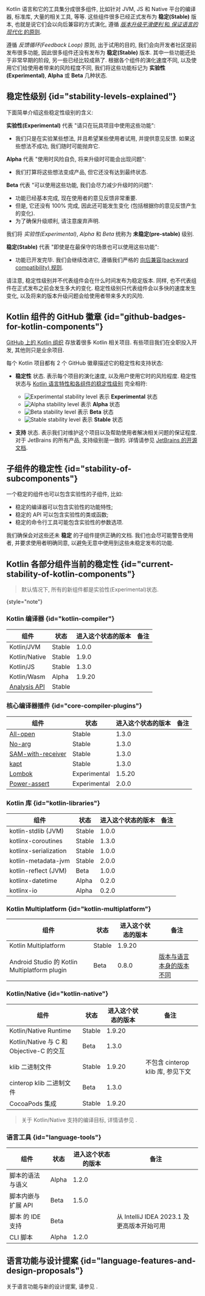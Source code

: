 [//]: # (title: Kotlin 各部分组件的稳定性)

Kotlin 语言和它的工具集分成很多组件, 比如针对 JVM, JS 和 Native 平台的编译器, 标准库, 大量的相关工具, 等等.
这些组件很多已经正式发布为 **稳定(Stable)** 版本, 也就是说它们会以向后兼容的方式演化,
遵循 [_版本升级平滑便利_ 和 _保证语言的现代化_ 的原则](kotlin-evolution-principles.md).

遵循 _反馈循环(Feedback Loop)_ 原则, 出于试用的目的, 我们会向开发者社区提前发布很多功能,
因此很多组件还没有发布为 **稳定(Stable)** 版本.
其中一些功能还处于非常早期的阶段, 另一些已经比较成熟了.
根据各个组件的演化速度不同, 以及使用它们给使用者带来的风险程度不同,
我们将这些功能标记为 **实验性(Experimental)**, **Alpha** 或 **Beta** 几种状态.

## 稳定性级别 {id="stability-levels-explained"}

下面简单介绍这些稳定性级别的含义:

**实验性(Experimental)** 代表 "请只在玩具项目中使用这些功能":
  * 我们只是在实验某些想法, 并且希望某些使用者试用, 并提供意见反馈. 如果这些想法不成功, 我们随时可能抛弃它.

**Alpha** 代表 "使用时风险自负, 将来升级时可能会出现问题":
  * 我们打算将这些想法变成产品, 但它还没有达到最终状态.

**Beta** 代表 "可以使用这些功能, 我们会尽力减少升级时的问题":
  * 功能已经基本完成, 现在使用者的意见反馈非常重要.
  * 但是, 它还没有 100% 完成, 因此还可能发生变化 (包括根据你的意见反馈产生的变化).
  * 为了确保升级顺利, 请注意废弃声明.

我们将 _实验性(Experimental)_, _Alpha_ 和 _Beta_ 统称为 **未稳定(pre-stable)** 级别.

<a name="stable"/>

**稳定(Stable)** 代表 "即使是在最保守的场景也可以使用这些功能":
  * 功能已开发完毕. 我们会继续改进它, 遵循我们严格的
    [向后兼容(backward compatibility) 规则](https://kotlinfoundation.org/language-committee-guidelines/).

请注意, 稳定性级别并不代表组件会在什么时间发布为稳定版本. 同样, 也不代表组件在正式发布之前会发生多大的变化.
稳定性级别只代表组件会以多快的速度发生变化, 以及将来的版本升级问题会给使用者带来多大的风险.

## Kotlin 组件的 GitHub 徽章 {id="github-badges-for-kotlin-components"}

[GitHub 上的 Kotlin 组织](https://github.com/Kotlin) 存放着很多 Kotlin 相关项目.
有些项目我们在全职投入开发, 其他则只是业余项目.

每个 Kotlin 项目都有 2 个 GitHub 徽章描述它的稳定性和支持状态:

* **稳定性** 状态. 表示每个项目的演化速度, 以及用户使用它时的风险程度.
  稳定性状态与 [Kotlin 语言特性和各组件的稳定性级别](#stability-levels-explained) 完全相符:
    * ![Experimental stability level](https://kotl.in/badges/experimental.svg) 表示 **Experimental** 状态
    * ![Alpha stability level](https://kotl.in/badges/alpha.svg) 表示 **Alpha** 状态
    * ![Beta stability level](https://kotl.in/badges/beta.svg) 表示 **Beta** 状态
    * ![Stable stability level](https://kotl.in/badges/stable.svg) 表示 **Stable** 状态

* **支持** 状态. 表示我们对维护这个项目以及帮助使用者解决相关问题的保证程度.
  对于 JetBrains 的所有产品, 支持级别是一致的.
  详情请参见 [JetBrains 的开源文档](https://github.com/JetBrains#jetbrains-on-github).

## 子组件的稳定性 {id="stability-of-subcomponents"}

一个稳定的组件也可以包含实验性的子组件, 比如:
* 稳定的编译器可以包含实验性的功能特性;
* 稳定的 API 可以包含实验性的类或函数;
* 稳定的命令行工具可能包含实验性的参数选项.

我们确保会对这些还未 **稳定** 的子组件提供正确的文档.
我们也会尽可能警告使用者, 并要求使用者明确同意, 以避免无意中使用到这些未稳定发布的功能.

## Kotlin 各部分组件当前的稳定性 {id="current-stability-of-kotlin-components"}

> 默认情况下, 所有的新组件都是实验性(Experimental)状态.
>
{style="note"}

### Kotlin 编译器 {id="kotlin-compiler"}

| **组件**                                                              | **状态** | **进入这个状态的版本** | **备注** |
|---------------------------------------------------------------------|--------|---------------|--------|
| Kotlin/JVM                                                          | Stable | 1.0.0         |        |
| Kotlin/Native                                                       | Stable | 1.9.0         |        |
| Kotlin/JS                                                           | Stable | 1.3.0         |        |
| Kotlin/Wasm                                                         | Alpha  | 1.9.20        |        |
| [Analysis API](https://kotlin.github.io/analysis-api/index_md.html) | Stable |               |        |

### 核心编译器插件 {id="core-compiler-plugins"}

| **组件**                                           | **状态**       | **进入这个状态的版本** | **备注** |
|--------------------------------------------------|--------------|---------------|--------|
| [All-open](all-open-plugin.md)                   | Stable       | 1.3.0         |        |
| [No-arg](no-arg-plugin.md)                       | Stable       | 1.3.0         |        |
| [SAM-with-receiver](sam-with-receiver-plugin.md) | Stable       | 1.3.0         |        |
| [kapt](kapt.md)                                  | Stable       | 1.3.0         |        |
| [Lombok](lombok.md)                              | Experimental | 1.5.20        |        |
| [Power-assert](power-assert.md)                  | Experimental | 2.0.0         |        |

### Kotlin 库 {id="kotlin-libraries"}

| **组件**                | **状态** | **进入这个状态的版本** | **备注** |
|-----------------------|--------|---------------|--------|
| kotlin-stdlib (JVM)   | Stable | 1.0.0         |        |
| kotlinx-coroutines    | Stable | 1.3.0         |        |
| kotlinx-serialization | Stable | 1.0.0         |        |
| kotlin-metadata-jvm   | Stable | 2.0.0         |        |
| kotlin-reflect (JVM)  | Beta   | 1.0.0         |        |
| kotlinx-datetime      | Alpha  | 0.2.0         |        |
| kotlinx-io            | Alpha  | 0.2.0         |        |

### Kotlin Multiplatform {id="kotlin-multiplatform"}

| **组件**                                       | **状态** | **进入这个状态的版本** | **备注**                                           |
|----------------------------------------------|--------|---------------|--------------------------------------------------|
| Kotlin Multiplatform                         | Stable | 1.9.20        |                                                  |
| Android Studio 的 Kotlin Multiplatform plugin | Beta   | 0.8.0         | [版本与语言本身的版本不同](multiplatform-plugin-releases.md) |

### Kotlin/Native {id="kotlin-native"}

| **组件**                              | **状态** | **进入这个状态的版本** | **备注**                    |
|-------------------------------------|--------|---------------|---------------------------|
| Kotlin/Native Runtime               | Stable | 1.9.20        |                           |
| Kotlin/Native 与 C 和 Objective-C 的交互 | Beta   | 1.3.0         |                           |
| klib 二进制文件                          | Stable | 1.9.20        | 不包含 cinterop klib 库, 参见下文 |
| cinterop klib 二进制文件                 | Beta   | 1.3.0         |                           |
| CocoaPods 集成                        | Stable | 1.9.20        |                           |

> 关于 Kotlin/Native 支持的编译目标, 详情请参见 [](native-target-support.md).

### 语言工具 {id="language-tools"}

| **组件**      | **状态** | **进入这个状态的版本** | **备注**                           |
|-------------|--------|---------------|----------------------------------|
| 脚本的语法与语义    | Alpha  | 1.2.0         |                                  |
| 脚本内嵌与扩展 API | Beta   | 1.5.0         |                                  |
| 脚本 的 IDE 支持 | Beta   |               | 从 IntelliJ IDEA 2023.1 及更高版本开始可用 |
| CLI 脚本      | Alpha  | 1.2.0         |                                  |

## 语言功能与设计提案 {id="language-features-and-design-proposals"}

关于语言功能与新的设计提案, 请参见 [](kotlin-language-features-and-proposals.md).

